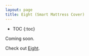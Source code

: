 ```yaml
---
layout: page
title: Eight (Smart Mattress Cover)
---
```

* TOC
{:toc}

Coming soon.

Check out [Eight](http://www.eightsleep.com).